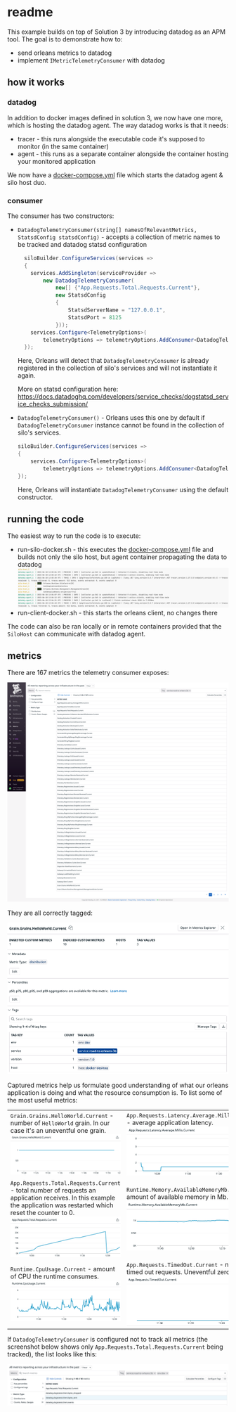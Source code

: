 # readme

This example builds on top of Solution 3 by introducing datadog as an APM tool. The goal is to demonstrate how to:

* send orleans metrics to datadog
* implement `IMetricTelemetryConsumer` with datadog

## how it works

### datadog

In addition to docker images defined in solution 3, we now have one more, which is hosting the datadog agent. The way datadog works is that it needs:

* tracer - this runs alongside the executable code it's supposed to monitor (in the same container)
* agent - this runs as a separate container alongside the container hosting your monitored application

We now have a [docker-compose.yml](./ops/SiloHost/docker-compose.yml) file which starts the datadog agent & silo host  duo.

### consumer

The consumer has two constructors:

* `DatadogTelemetryConsumer(string[] namesOfRelevantMetrics, StatsdConfig statsdConfig)` - accepts a collection of metric names to be tracked and datadog statsd configuration

  ```c#
    siloBuilder.ConfigureServices(services =>
    {
      services.AddSingleton(serviceProvider =>
          new DatadogTelemetryConsumer(
              new[] {"App.Requests.Total.Requests.Current"},
              new StatsdConfig
              {
                  StatsdServerName = "127.0.0.1",
                  StatsdPort = 8125
              }));
      services.Configure<TelemetryOptions>(
          telemetryOptions => telemetryOptions.AddConsumer<DatadogTelemetryConsumer>());
    });
  ```

  Here, Orleans will detect that `DatadogTelemetryConsumer` is already registered in the collection of silo's services and will not instantiate it again.

  More on statsd configuration here: https://docs.datadoghq.com/developers/service_checks/dogstatsd_service_checks_submission/

* `DatadogTelemetryConsumer()` - Orleans uses this one by default if `DatadogTelemetryConsumer` instance cannot be found in the collection of silo's services.

  ```c#
  siloBuilder.ConfigureServices(services =>
  {
      services.Configure<TelemetryOptions>(
          telemetryOptions => telemetryOptions.AddConsumer<DatadogTelemetryConsumer>());
  });
  ```
  
  Here, Orleans will instantiate `DatadogTelemetryConsumer` using the default constructor.

## running the code

The easiest way to run the code is to execute:

* run-silo-docker.sh - this executes the [docker-compose.yml](./ops/SiloHost/docker-compose.yml) file and builds not only the silo host, but agent container propagating the data to datadog
  ![](./img/docker-compose-output.png)
* run-client-docker.sh - this starts the orleans client, no changes there

The code can also be ran locally or in remote containers provided that the `SiloHost` can communicate with datadog agent.

## metrics

There are 167 metrics the telemetry consumer exposes:

![all metrics](./img/metrics-summary.png)

They are all correctly tagged:

![metric tags](./img/tagged-metric.png)

Captured metrics help us formulate good understanding of what our orleans application is doing and what the resource consumption is. To list some of the most useful metrics:

|||
| --- | --- |
| `Grain.Grains.HelloWorld.Current` - number of `HelloWorld` grain. In our case it's an uneventful one grain. ![](./img/Grain.Grains.HelloWorld.Current.png) | `App.Requests.Latency.Average.Millis.Current` - average application latency. ![](./img/App.Requests.Latency.Average.Millis.Current.png) |
| `App.Requests.Total.Requests.Current` - total number of requests an application receives. In this example the application was restarted which reset the counter to 0. ![](./img/App.Requests.Total.Requests.Current.png) | `Runtime.Memory.AvailableMemoryMb.Current` - amount of available memory in Mb. ![](./img/Runtime.Memory.AvailableMemoryMb.Current.png) |
| `Runtime.CpuUsage.Current` - amount of CPU the runtime consumes. ![](./img/Runtime.CpuUsage.Current.png) | `App.Requests.TimedOut.Current` - number of timed out requests. Uneventful zero. ![](./img/App.Requests.TimedOut.Current.png) |

If `DatadogTelemetryConsumer` is configured not to track all metrics (the screenshot below shows only `App.Requests.Total.Requests.Current` being tracked), the list looks like this:

![filtered-metrics](./img/filtered-metrics.png)